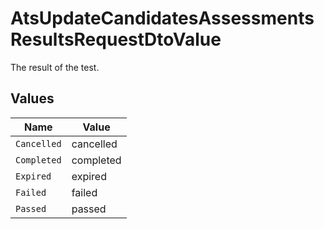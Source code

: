 # AtsUpdateCandidatesAssessmentsResultsRequestDtoValue

The result of the test.


## Values

| Name        | Value       |
| ----------- | ----------- |
| `Cancelled` | cancelled   |
| `Completed` | completed   |
| `Expired`   | expired     |
| `Failed`    | failed      |
| `Passed`    | passed      |